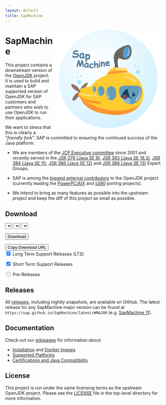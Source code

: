 ```yaml
---
layout: default
title: SapMachine
---
```


<img align="right" width="350" src="assets/images/logo_circular.png">

# SapMachine
This project contains a downstream version of the [OpenJDK](http://openjdk.java.net/) project. It is used to build and maintain a SAP supported version of OpenJDK for SAP customers and partners who wish to use OpenJDK to run their applications.

We want to stress that this is clearly a "*friendly fork*". SAP is committed to ensuring the continued success of the Java platform:
* We are members of the [JCP Executive committee](https://jcp.org/en/participation/committee) since 2001 and recently served in the [JSR 379 (Java SE 9)](https://www.jcp.org/en/jsr/detail?id=379), [JSR 383 (Java SE 18.3)](https://www.jcp.org/en/jsr/detail?id=383), [JSR 384 (Java SE 11)](https://www.jcp.org/en/jsr/detail?id=384), [JSR 386 (Java SE 12)](https://www.jcp.org/en/jsr/detail?id=386) and [JSR 388 (Java SE 13)](https://www.jcp.org/en/jsr/detail?id=388) Expert Groups.
* SAP is among the [biggest external contributors](https://blogs.oracle.com/java-platform-group/building-jdk-11-together) to the OpenJDK project (currently leading the [PowerPC/AIX](http://openjdk.java.net/projects/ppc-aix-port/) and [s390](http://openjdk.java.net/projects/s390x-port/) porting projects).

* We intend to bring as many features as possible into the upstream project and keep the diff of this project as small as possible.

## Download

<select id="sapmachine_imagetype_select" class="download_select">
</select>

<select id="sapmachine_os_select" class="download_select">
</select>

<select id="sapmachine_version_select" class="download_select">
</select>

<button id="sapmachine_download_button" type="button" class="download_button">Download</button>

<div class="download_label_section">
  <div id="download_label" class="download_label"></div>
  <button id="copy_button" type="button" class="download_button">Copy Download URL</button>
</div>

<div class="download_filter">
  <input type="checkbox" id="sapmachine_lts_checkbox" name="lts"
         checked>
  <label for="lts">Long Term Support Releases (LTS)</label>

  <input type="checkbox" id="sapmachine_nonlts_checkbox" name="nonlts"
         checked>
  <label for="nonlts">Short Term Support Releases</label>

  <input type="checkbox" id="sapmachine_ea_checkbox" name="ea">
  <label for="ea">Pre-Releases</label>
</div>

## Releases

All [releases](https://github.com/SAP/SapMachine/releases), including nightly snapshots, are available on GitHub.
The latest release for any SapMachine major version can be found at `https://sap.github.io/SapMachine/latest/#MAJOR` (e.g. [SapMachine 11](latest/11)).

## Documentation
Check out our [wikipages](https://github.com/SAP/SapMachine/wiki) for information about:
* [Installation](https://github.com/SAP/SapMachine/wiki/Installation) and [Docker Images](https://github.com/SAP/SapMachine/wiki/Docker-Images)
* [Supported Platforms](https://github.com/SAP/SapMachine/wiki/Supported-platforms)
* [Certifications and Java Compatibility](https://github.com/SAP/SapMachine/wiki/Certification-and-Java-Compatibility)

## License
This project is run under the same licensing terms as the upstream OpenJDK project. Please see the [LICENSE](https://github.com/SAP/SapMachine/blob/sapmachine/LICENSE) file in the top-level directory for more information.

